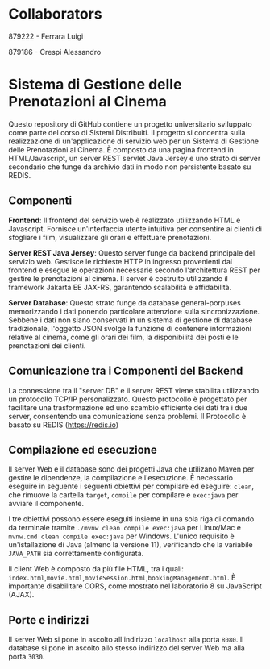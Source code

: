 # Collaborators

879222 - Ferrara Luigi 

879186 - Crespi Alessandro 

# Sistema di Gestione delle Prenotazioni al Cinema

Questo repository di GitHub contiene un progetto universitario sviluppato come parte del corso di Sistemi Distribuiti. Il progetto si concentra sulla realizzazione di un'applicazione di servizio web per un Sistema di Gestione delle Prenotazioni al Cinema. È composto da una pagina frontend in HTML/Javascript, un server REST servlet Java Jersey e uno strato di server secondario che funge da archivio dati in modo non persistente basato su REDIS.

## Componenti

**Frontend**: Il frontend del servizio web è realizzato utilizzando HTML e Javascript. Fornisce un'interfaccia utente intuitiva per consentire ai clienti di sfogliare i film, visualizzare gli orari e effettuare prenotazioni.

**Server REST Java Jersey**: Questo server funge da backend principale del servizio web. Gestisce le richieste HTTP in ingresso provenienti dal frontend e esegue le operazioni necessarie secondo l'architettura REST per gestire le prenotazioni al cinema. Il server è costruito utilizzando il framework Jakarta EE JAX-RS, garantendo scalabilità e affidabilità.

**Server Database**: Questo strato funge da database general-porpuses memorizzando i dati ponendo particolare attenzione sulla sincronizzazione. Sebbene i dati non siano conservati in un sistema di gestione di database tradizionale, l'oggetto JSON svolge la funzione di contenere informazioni relative al cinema, come gli orari dei film, la disponibilità dei posti e le prenotazioni dei clienti.

## Comunicazione tra i Componenti del Backend

La connessione tra il "server DB" e il server REST viene stabilita utilizzando un protocollo TCP/IP personalizzato. Questo protocollo è progettato per facilitare una trasformazione ed uno scambio efficiente dei dati tra i due server, consentendo una comunicazione senza problemi. Il Protocollo è basato su REDIS (https://redis.io)

## Compilazione ed esecuzione

Il server Web e il database sono dei progetti Java che utilizano Maven per gestire le dipendenze, la compilazione e l'esecuzione. È necessario eseguire in seguente i seguenti obiettivi per compilare ed eseguire: `clean`, che rimuove la cartella `target`, `compile` per compilare e `exec:java` per avviare il
componente.

I tre obiettivi possono essere eseguiti insieme in una sola riga di comando da terminale tramite `./mvnw clean compile exec:java` per Linux/Mac e `mvnw.cmd clean compile exec:java` per Windows. L'unico requisito è un'istallazione di Java (almeno la versione 11), verificando che la variabile `JAVA_PATH` sia correttamente configurata.

Il client Web è composto da più file HTML, tra i quali: `index.html`,`movie.html`,`movieSession.html`,`bookingManagement.html`. È importante disabilitare CORS, come mostrato nel laboratorio 8 su JavaScript (AJAX).

## Porte e indirizzi

Il server Web si pone in ascolto all'indirizzo `localhost` alla porta `8080`. Il database si pone in ascolto allo stesso indirizzo del server Web ma alla porta `3030`.